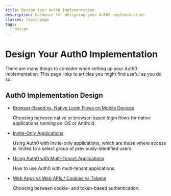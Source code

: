 ```yaml
---
title: Design Your Auth0 Implementation
description: Guidance for designing your Auth0 implementation
classes: topic-page
tags:
  - design
---
```


<div class="topic-page-header">
  <div data-name="example" class="topic-page-badge"></div>
  <h1>Design Your Auth0 Implementation</h1>
  <p>
    There are many things to consider when setting up your Auth0 implementation. This page links to articles you might find useful as you do so.
  </p>
</div>

<h2>Auth0 Implementation Design</h2>

<ul class="topic-links">
  <li>
    <i class="icon icon-budicon-715"></i><a href="/design/browser-based-vs-native-experience-on-mobile">Browser-Based vs. Native Login Flows on Mobile Devices</a>
    <p>
      Choosing between native or browser-based login flows for native applications running on iOS or Android.
    </p>
  </li>
  <li>
    <i class="icon icon-budicon-715"></i><a href="/design/creating-invite-only-applications">Invite-Only Applications</a>
    <p>
      Using Auth0 with invite-only applications, which are those where access is limited to a select group of previously-identified users.
    </p>
  </li>
  <li>
    <i class="icon icon-budicon-715"></i><a href="/design/using-auth0-with-multi-tenant-apps">Using Auth0 with Multi-Tenant Applications</a>
    <p>
      How to use Auth0 with multi-tenant applications.
    </p>
  </li>
  <li>
    <i class="icon icon-budicon-715"></i><a href="/design/web-apps-vs-web-apis-cookies-vs-tokens">Web Apps vs Web APIs / Cookies vs Tokens</a>
    <p>
      Choosing between cookie- and token-based authentication.
    </p>
  </li>
</ul>
